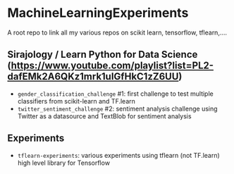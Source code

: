 # MachineLearningExperiments
A root repo to link all my various repos on scikit learn, tensorflow, tflearn,....

## Sirajology / Learn Python for Data Science (https://www.youtube.com/playlist?list=PL2-dafEMk2A6QKz1mrk1uIGfHkC1zZ6UU)

 * `gender_classification_challenge` #1: first challenge to test multiple classifiers from scikit-learn and TF.learn
 * `twitter_sentiment_challenge` #2: sentiment analysis challenge using Twitter as a datasource and TextBlob for sentiment analysis
 
 
## Experiments

 * `tflearn-experiments`: various experiments using tflearn (not TF.learn) high level library for Tensorflow
 
 
